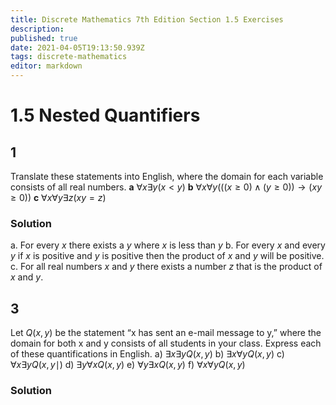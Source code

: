 ```yaml
---
title: Discrete Mathematics 7th Edition Section 1.5 Exercises
description: 
published: true
date: 2021-04-05T19:13:50.939Z
tags: discrete-mathematics
editor: markdown
---
```


# 1.5 Nested Quantifiers

## 1 
Translate these statements into English, where the domain
for each variable consists of all real numbers.
**a** $\forall x \exists y(x<y)$
**b** $\forall x \forall y(((x \geq 0) \wedge(y \geq 0)) \rightarrow(x y \geq 0))$
**c** $\forall x \forall y \exists z(x y=z)$

### Solution
a. For every $x$ there exists a $y$ where $x$ is less than $y$
b. For every $x$ and every $y$ if $x$ is positive and $y$ is positive then the product of $x$ and $y$ will be positive.
c. For all real numbers $x$ and $y$ there exists a number $z$ that is the product of $x$ and $y$.

## 3 
Let $Q(x, y)$ be the statement “x has sent an e-mail message
to y,” where the domain for both x and y consists of
all students in your class. Express each of these quantifications
in English.
a) $\exists x \exists y Q(x, y)$
b) $\exists x \forall y Q(x, y)$
c) $\forall x \exists y Q(x, y \mid)$
d) $\exists y \forall x Q(x, y)$
e) $\forall y \exists x Q(x, y)$
f) $\forall x \forall y Q(x, y)$
### Solution
